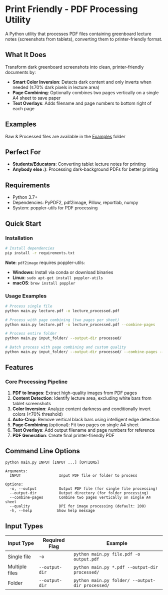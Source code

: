 # Print Friendly - PDF Processing Utility

A Python utility that processes PDF files containing greenboard lecture notes (screenshots from tablets), converting them to printer-friendly format.

## What It Does

Transform dark greenboard screenshots into clean, printer-friendly documents by:

- **Smart Color Inversion**: Detects dark content and only inverts when needed (≥70% dark pixels in lecture area)
- **Page Combining**: Optionally combines two pages vertically on a single A4 sheet to save paper
- **Text Overlays**: Adds filename and page numbers to bottom right of each page

## Examples

Raw & Processed files are available in the [Examples](https://github.com/abinjohn123/print-friendly/tree/master/examples) folder

## Perfect For

- **Students/Educators**: Converting tablet lecture notes for printing
- **Anybody else :)**: Processing dark-background PDFs for better printing

## Requirements

- Python 3.7+
- Dependencies: PyPDF2, pdf2image, Pillow, reportlab, numpy
- System: poppler-utils for PDF processing

## Quick Start

### Installation

```bash
# Install dependencies
pip install -r requirements.txt
```

**Note**: `pdf2image` requires poppler-utils:

- **Windows**: Install via conda or download binaries
- **Linux**: `sudo apt-get install poppler-utils`
- **macOS**: `brew install poppler`

### Usage Examples

```bash
# Process single file
python main.py lecture.pdf -o lecture_processed.pdf

# Process with page combining (two pages per sheet)
python main.py lecture.pdf -o lecture_processed.pdf --combine-pages

# Process entire folder
python main.py input_folder/ --output-dir processed/

# Batch process with page combining and custom quality
python main.py input_folder/ --output-dir processed/ --combine-pages --quality 300
```

## Features

### Core Processing Pipeline

1. **PDF to Images**: Extract high-quality images from PDF pages
2. **Content Detection**: Identify lecture area, excluding white bars from tablet screenshots
3. **Color Inversion**: Analyze content darkness and conditionally invert colors (≥70% threshold)
4. **Auto-Crop**: Remove vertical black bars using intelligent edge detection
5. **Page Combining** (optional): Fit two pages on single A4 sheet
6. **Text Overlays**: Add output filename and page numbers for reference
7. **PDF Generation**: Create final printer-friendly PDF

## Command Line Options

```
python main.py INPUT [INPUT ...] [OPTIONS]

Arguments:
  INPUT                 Input PDF file or folder to process

Options:
  -o, --output          Output PDF file (for single file processing)
  --output-dir          Output directory (for folder processing)
  --combine-pages       Combine two pages vertically on single A4 sheet
  --quality             DPI for image processing (default: 200)
  -h, --help           Show help message
```

## Input Types

| Input Type     | Required Flag  | Example                                          |
| -------------- | -------------- | ------------------------------------------------ |
| Single file    | `-o`           | `python main.py file.pdf -o output.pdf`          |
| Multiple files | `--output-dir` | `python main.py *.pdf --output-dir processed/`   |
| Folder         | `--output-dir` | `python main.py folder/ --output-dir processed/` |

